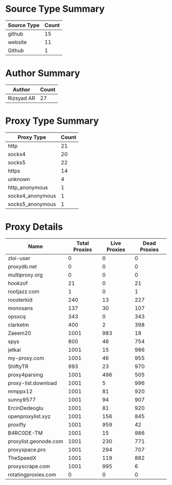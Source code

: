 # Source Type Summary

| Source Type | Count |
|-------------|-------|
| github | 15 |
| website | 11 |
| Github | 1 |


# Author Summary

| Author | Count |
|--------|-------|
| Rizsyad AR | 27 |


# Proxy Type Summary

| Proxy Type | Count |
|------------|-------|
| http | 21 |
| socks4 | 20 |
| socks5 | 22 |
| https | 14 |
| unknown | 4 |
| http_anonymous | 1 |
| socks4_anonymous | 1 |
| socks5_anonymous | 1 |


# Proxy Details

| Name | Total Proxies | Live Proxies | Dead Proxies |
|------|---------------|--------------|---------------|
| zloi-user | 0 | 0 | 0 |
| proxydb.net | 0 | 0 | 0 |
| multiproxy.org | 0 | 0 | 0 |
| hookzof | 21 | 0 | 21 |
| rootjazz.com | 1 | 0 | 1 |
| roosterkid | 240 | 13 | 227 |
| monosans | 137 | 30 | 107 |
| opsxcq | 343 | 0 | 343 |
| clarketm | 400 | 2 | 398 |
| Zaeem20 | 1001 | 983 | 18 |
| spys | 800 | 46 | 754 |
| jetkai | 1001 | 15 | 986 |
| my-proxy.com | 1001 | 46 | 955 |
| ShiftyTR | 993 | 23 | 970 |
| proxy4parsing | 1001 | 496 | 505 |
| proxy-list.download | 1001 | 5 | 996 |
| mmppx12 | 1001 | 81 | 920 |
| sunny9577 | 1001 | 94 | 907 |
| ErcinDedeoglu | 1001 | 81 | 920 |
| openproxylist.xyz | 1001 | 156 | 845 |
| proxifly | 1001 | 959 | 42 |
| B4RC0DE-TM | 1001 | 15 | 986 |
| proxylist.geonode.com | 1001 | 230 | 771 |
| proxyspace.pro | 1001 | 294 | 707 |
| TheSpeedX | 1001 | 119 | 882 |
| proxyscrape.com | 1001 | 995 | 6 |
| rotatingproxies.com | 0 | 0 | 0 |
